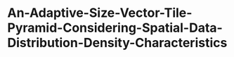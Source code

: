 # An-Adaptive-Size-Vector-Tile-Pyramid-Considering-Spatial-Data-Distribution-Density-Characteristics
